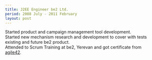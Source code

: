 ```yaml
---
title: J2EE Engineer be2 Ltd.
period: 2008 July - 2011 February
layout: post
---
```

<div class="sub">
	Started product and campaign management tool development.
</div>
<div class="sub">
	Started new mechanism research and development to cover with tests existing and future be2 product.
</div>
<div class="sub">
	Attended to Scrum Training at be2, Yerevan and got certificate from <a href="http://www.agile42.com/en/references/scrum-implementation-distributed-teams" id="agile42" target="_blank">agile42</a>.
</div>